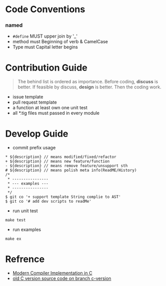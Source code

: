 # Code Conventions

### named
* `#define` MUST upper join by '_'
* method must Beginning of verb & CamelCase
* Type must Capital letter begins

# Contribution Guide

> The behind list is ordered as importance.
Before coding, __discuss__ is better.
If feasible by discuss, __design__ is better.
Then the coding work.

- issue template
- pull request template
- a function at least own one unit test
- all *.tig files must passed in every module

# Develop Guide

- commit prefix usage
```
* ${description} // means modified/fixed/refactor
+ ${description} // means new feature/function
- ${description} // means remove feature/unsupport sth
# ${description} // means polish meta info(ReadME/History)
/* 
 * ----------------
 * --- examples ---
 * ----------------
 */
$ git co '+ support template String complie to AST'
$ git co '# add dev scripts to readMe'
```

- run unit test
```
make test
```

- run examples
```
make ex
```

# Refrence

- [Modern Compiler Implementation in C](https://www.cs.princeton.edu/~appel/modern/c/)
- [old C version source code on branch c-version](https://github.com/dengwanc/Tiger/tree/c-version)

